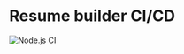 # Resume builder CI/CD

![Node.js CI](https://github.com/mbsoft/jwelchResume/workflows/Node.js%20CI/badge.svg?branch=main)
